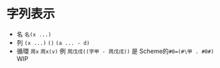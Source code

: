 字列表示
======
+ 名 `名(x ...)`
+ 列 `(x ...)` `()` `(a ... - d)`
+ 循環 `周x` `周x(v)` 例 `周戊戌((字甲 - 周戊戌))` 是 Scheme的`#0=(#\甲 . #0#)`
WIP
